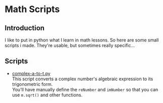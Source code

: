 # Math Scripts

## Introduction

I like to put in python what I learn in math lessons.
So here are some small scripts i made. They're usable, but sometimes really specific...

## Scripts

- [complex-a-to-t.py](https://github.com/mxstoto6/math-scripts/blob/main/Scrpits/complex-a-to-t.py)   
    This script converts a complex number's algebraic expression to its trigonometric form.   
    You'll have manually define the `reNumber` and `imNumber` so that you can use `m.sqrt()` and other functions.   
